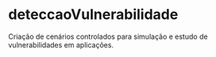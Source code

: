 # deteccaoVulnerabilidade
Criação de cenários controlados para simulação e estudo de vulnerabilidades em aplicações.
